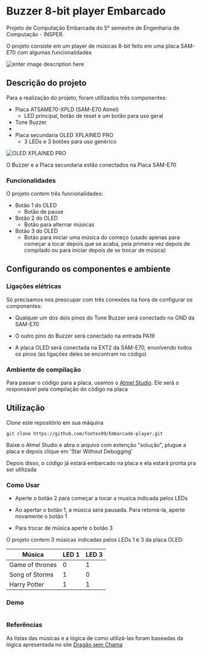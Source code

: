 # Buzzer 8-bit player Embarcado
Projeto de Computação Embarcada do 5° semestre de Engenharia de Computação - INSPER.

 O projeto consiste em um player de músicas 8-bit feito em uma placa SAM-E70 com algumas funcionalidades
 
![enter image description here](https://images-eu.ssl-images-amazon.com/images/I/51rq+6O6TYL._SR600,315_PIWhiteStrip,BottomLeft,0,35_SCLZZZZZZZ_.jpg)

## Descrição do projeto

Para a realização do projeto, foram utilizados três componentes:

 - Placa ATSAME70-XPLD (SAM-E70 Atmel)
	 - LED principal, botão de reset e um botão para uso geral
 - Tone Buzzer
 - 
 - Placa secundaria OLED XPLAINED PRO
	 - 3 LEDs e 3 botões para uso genérico

![OLED XPLAINED PRO](https://encrypted-tbn0.gstatic.com/images?q=tbn:ANd9GcREcS6BJ7bOBOjqI4SoKPhV11w2Aac9E5B6UCRPgGQRP15GaOjI)

O Buzzer e a Placa secundaria estão conectados na Placa SAM-E70

### Funcionalidades

O projeto contem três funcionalidades:

 - Botão 1 do OLED
	 - Botão de pause
- Botão 2 do OLED
	 - Botão para alternar músicas
- Botão 3 do OLED
	 - Botão para iniciar uma música do começo (usado apenas para começar a tocar depois que se acaba, pela primeira vez depois de compilado ou para iniciar depois de se trocar de música)



## Configurando os componentes e ambiente

### Ligações elétricas
Só precisamos nos preocupar com três conexões na hora de configurar os componentes:

 - Qualquer um dos dois pinos do Tone Buzzer será conectado no GND da SAM-E70 

 - O outro pino do Buzzer será conectado na entrada PA19 

 - A placa OLED será conectada na EXT2 da SAM-E70, envolvendo todos os pinos (as ligações deles se encontram no código)

### Ambiente de compilação
Para passar o código para a placa, usamos o [Atmel Studio](https://www.microchip.com/mplab/avr-support/atmel-studio-7). Ele será o responsável pela compilação do código na placa

## Utilização 

Clone este repositório em sua máquina
	
	git clone https://github.com/fontes99/Embarcado-player.git


Baixe o Atmel Studio e abra o arquivo com extenção "solução", plugue a placa e depois clique em 'Star Without Debugging'

Depois disso, o código já estará embarcado na placa e ela estará pronta pra ser utilizada

### Como Usar

 - Aperte o botão 2 para começar a tocar a musica indicada pelos LEDs 

 - Ao apertar o botão 1, a música sera pausada. Para retomá-la, aperte novamente o botão 1

 - Para trocar de música aperte o botão 3

O projeto contem 3 músicas indicadas pelos LEDs 1 e 3 da placa OLED:

|Música|LED 1|LED 3|
|--|--|--|
|Game of thrones|0|1|
|Song of Storms|1|0|
|Harry Potter|1|1| 

### Demo

#
### Referências
As listas das músicas e a lógica de como utilizá-las foram baseadas da lógica apresentada no site [Dragão sem Chama](https://dragaosemchama.com/en/2019/02/songs-for-arduino/)


<!--stackedit_data:
eyJoaXN0b3J5IjpbLTU5MDg3NTg2NSwxNjMyMTQ0MzkzLDE0OT
A5MDQ5NDgsMTkxMDQ0OTMyMCwzMzE0OTk4MTEsLTExNzkxMDA5
MzMsLTI5MjQyOTk5MywxMjIyNjc3OTYzLDE4MDQ2NzIxMTEsMT
c5MjIxMDQ4MF19
-->